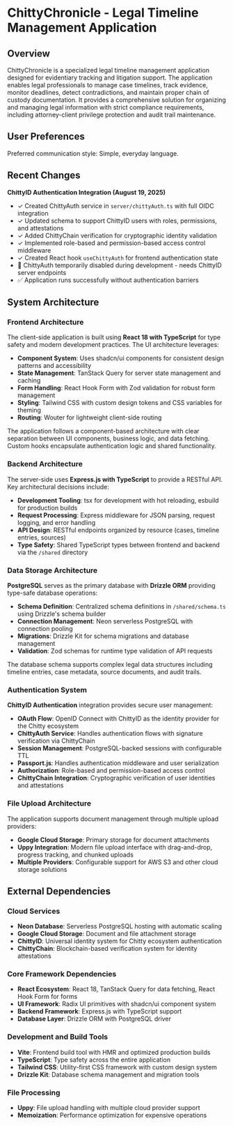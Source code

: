 # ChittyChronicle - Legal Timeline Management Application

## Overview

ChittyChronicle is a specialized legal timeline management application designed for evidentiary tracking and litigation support. The application enables legal professionals to manage case timelines, track evidence, monitor deadlines, detect contradictions, and maintain proper chain of custody documentation. It provides a comprehensive solution for organizing and managing legal information with strict compliance requirements, including attorney-client privilege protection and audit trail maintenance.

## User Preferences

Preferred communication style: Simple, everyday language.

## Recent Changes

**ChittyID Authentication Integration (August 19, 2025)**
- ✓ Created ChittyAuth service in `server/chittyAuth.ts` with full OIDC integration
- ✓ Updated schema to support ChittyID users with roles, permissions, and attestations  
- ✓ Added ChittyChain verification for cryptographic identity validation
- ✓ Implemented role-based and permission-based access control middleware
- ✓ Created React hook `useChittyAuth` for frontend authentication state
- 🔄 ChittyAuth temporarily disabled during development - needs ChittyID server endpoints
- ✅ Application runs successfully without authentication barriers

## System Architecture

### Frontend Architecture

The client-side application is built using **React 18 with TypeScript** for type safety and modern development practices. The UI architecture leverages:

- **Component System**: Uses shadcn/ui components for consistent design patterns and accessibility
- **State Management**: TanStack Query for server state management and caching
- **Form Handling**: React Hook Form with Zod validation for robust form management
- **Styling**: Tailwind CSS with custom design tokens and CSS variables for theming
- **Routing**: Wouter for lightweight client-side routing

The application follows a component-based architecture with clear separation between UI components, business logic, and data fetching. Custom hooks encapsulate authentication logic and shared functionality.

### Backend Architecture

The server-side uses **Express.js with TypeScript** to provide a RESTful API. Key architectural decisions include:

- **Development Tooling**: tsx for development with hot reloading, esbuild for production builds
- **Request Processing**: Express middleware for JSON parsing, request logging, and error handling
- **API Design**: RESTful endpoints organized by resource (cases, timeline entries, sources)
- **Type Safety**: Shared TypeScript types between frontend and backend via the `/shared` directory

### Data Storage Architecture

**PostgreSQL** serves as the primary database with **Drizzle ORM** providing type-safe database operations:

- **Schema Definition**: Centralized schema definitions in `/shared/schema.ts` using Drizzle's schema builder
- **Connection Management**: Neon serverless PostgreSQL with connection pooling
- **Migrations**: Drizzle Kit for schema migrations and database management
- **Validation**: Zod schemas for runtime type validation of API requests

The database schema supports complex legal data structures including timeline entries, case metadata, source documents, and audit trails.

### Authentication System

**ChittyID Authentication** integration provides secure user management:

- **OAuth Flow**: OpenID Connect with ChittyID as the identity provider for the Chitty ecosystem
- **ChittyAuth Service**: Handles authentication flows with signature verification via ChittyChain
- **Session Management**: PostgreSQL-backed sessions with configurable TTL
- **Passport.js**: Handles authentication middleware and user serialization
- **Authorization**: Role-based and permission-based access control
- **ChittyChain Integration**: Cryptographic verification of user identities and attestations

### File Upload Architecture

The application supports document management through multiple upload providers:

- **Google Cloud Storage**: Primary storage for document attachments
- **Uppy Integration**: Modern file upload interface with drag-and-drop, progress tracking, and chunked uploads
- **Multiple Providers**: Configurable support for AWS S3 and other cloud storage solutions

## External Dependencies

### Cloud Services
- **Neon Database**: Serverless PostgreSQL hosting with automatic scaling
- **Google Cloud Storage**: Document and file attachment storage
- **ChittyID**: Universal identity system for Chitty ecosystem authentication
- **ChittyChain**: Blockchain-based verification system for identity attestations

### Core Framework Dependencies
- **React Ecosystem**: React 18, TanStack Query for data fetching, React Hook Form for forms
- **UI Framework**: Radix UI primitives with shadcn/ui component system
- **Backend Framework**: Express.js with TypeScript support
- **Database Layer**: Drizzle ORM with PostgreSQL driver

### Development and Build Tools
- **Vite**: Frontend build tool with HMR and optimized production builds
- **TypeScript**: Type safety across the entire application
- **Tailwind CSS**: Utility-first CSS framework with custom design system
- **Drizzle Kit**: Database schema management and migration tools

### File Processing
- **Uppy**: File upload handling with multiple cloud provider support
- **Memoization**: Performance optimization for expensive operations